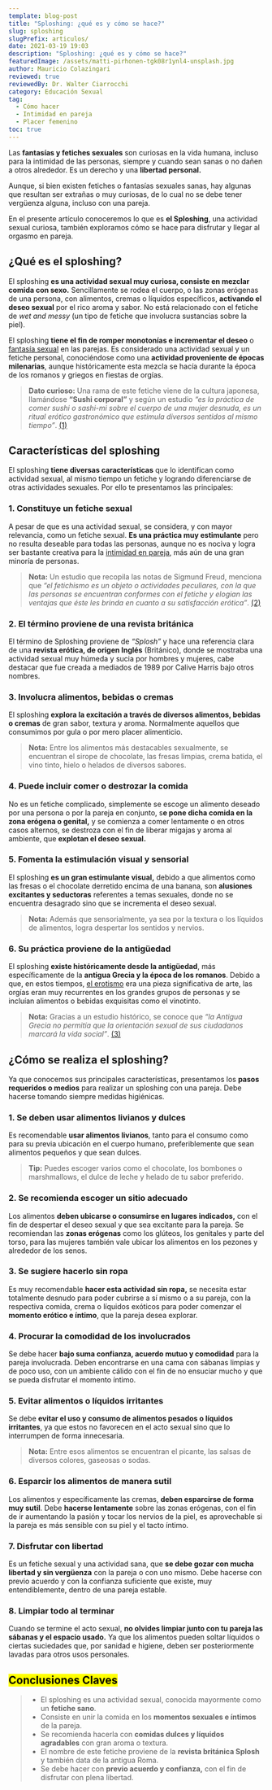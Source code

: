 ```yaml
---
template: blog-post
title: "Sploshing: ¿qué es y cómo se hace?"
slug: sploshing
slugPrefix: articulos/
date: 2021-03-19 19:03
description: "Sploshing: ¿qué es y cómo se hace?"
featuredImage: /assets/matti-pirhonen-tgk08r1ynl4-unsplash.jpg
author: Mauricio Colazingari
reviewed: true
reviewedBy: Dr. Walter Ciarrocchi
category: Educación Sexual
tag:
  - Cómo hacer
  - Intimidad en pareja
  - Placer femenino
toc: true
---
```

<!--StartFragment-->

Las **fantasías y fetiches sexuales** son curiosas en la vida humana, incluso para la intimidad de las personas, siempre y cuando sean sanas o no dañen a otros alrededor. Es un derecho y una **libertad personal.**

Aunque, si bien existen fetiches o fantasías sexuales sanas, hay algunas que resultan ser extrañas o muy curiosas, de lo cual no se debe tener vergüenza alguna, incluso con una pareja.

En el presente artículo conoceremos lo que es **el Sploshing**, una actividad sexual curiosa, también exploramos cómo se hace para disfrutar y llegar al orgasmo en pareja.

## ¿Qué es el sploshing?

El sploshing **es una actividad sexual muy curiosa, consiste en mezclar comida con sexo.** Sencillamente se rodea el cuerpo, o las zonas erógenas de una persona, con alimentos, cremas o líquidos específicos, **activando el deseo sexual** por el rico aroma y sabor. No está relacionado con el fetiche de *wet and messy* (un tipo de fetiche que involucra sustancias sobre la piel).

El sploshing **tiene el fin de romper monotonías e incrementar el deseo** o [fantasía sexual](https://tuinfosalud.com/articulos/fantasias-sexuales) en las parejas. Es considerado una actividad sexual y un fetiche personal, conociéndose como una **actividad proveniente de épocas milenarias**, aunque históricamente esta mezcla se hacía durante la época de los romanos y griegos en fiestas de orgías.

> **Dato curioso:** Una rama de este fetiche viene de la cultura japonesa, llamándose **“Sushi corporal”** y según un estudio *“es la práctica de comer sushi o sashi-mi sobre el cuerpo de una mujer desnuda, es un ritual erótico gastronómico que estimula diversos sentidos al mismo tiempo”*. [(1)](https://es.scribd.com/document/118059386/Anatomia-del-Fetichismo-en-Paula-Uruguay-Por-Carlos-Davalos)

## Características del sploshing

El sploshing **tiene diversas características** que lo identifican como actividad sexual, al mismo tiempo un fetiche y logrando diferenciarse de otras actividades sexuales. Por ello te presentamos las principales:

### 1. Constituye un fetiche sexual

A pesar de que es una actividad sexual, se considera, y con mayor relevancia, como un fetiche sexual. **Es una práctica muy estimulante** pero no resulta deseable para todas las personas, aunque no es nociva y logra ser bastante creativa para la [intimidad en pareja](https://tuinfosalud.com/categoria/intimidad-en-pareja), más aún de una gran minoría de personas.

> **Nota:** Un estudio que recopila las notas de Sigmund Freud, menciona que *“el fetichismo es un objeto o actividades peculiares, con la que las personas se encuentran conformes con el fetiche y elogian las ventajas que éste les brinda en cuanto a su satisfacción erótica”*. [(2)](http://www.uees.edu.ec/pdfs/psyquis/psyquis-7.pdf)

### 2. El término proviene de una revista británica

El término de Sploshing proviene de *“Splosh”* y hace una referencia clara de una **revista erótica, de origen Inglés** (Británico), donde se mostraba una actividad sexual muy húmeda y sucia por hombres y mujeres, cabe destacar que fue creada a mediados de 1989 por Calive Harris bajo otros nombres.

### 3. Involucra alimentos, bebidas o cremas

El sploshing **explora la excitación a través de diversos alimentos, bebidas o cremas** de gran sabor, textura y aroma. Normalmente aquellos que consumimos por gula o por mero placer alimenticio.

> **Nota:** Entre los alimentos más destacables sexualmente, se encuentran el sirope de chocolate, las fresas limpias, crema batida, el vino tinto, hielo o helados de diversos sabores.

### 4. Puede incluir comer o destrozar la comida

No es un fetiche complicado, simplemente se escoge un alimento deseado por una persona o por la pareja en conjunto, s**e pone dicha comida en la zona erógena o genital,** y se comienza a comer lentamente o en otros casos alternos, se destroza con el fin de liberar migajas y aroma al ambiente, que **explotan el deseo sexual.**

### 5. Fomenta la estimulación visual y sensorial

El sploshing **es un gran estimulante visual,** debido a que alimentos como las fresas o el chocolate derretido encima de una banana, son **alusiones excitantes y seductoras** referentes a temas sexuales, donde no se encuentra desagrado sino que se incrementa el deseo sexual.

> **Nota:** Además que sensorialmente, ya sea por la textura o los líquidos de alimentos, logra despertar los sentidos y nervios.

### 6. Su práctica proviene de la antigüedad

El sploshing **existe históricamente desde la antigüedad**, más específicamente de la **antigua Grecia y la época de los romanos**. Debido a que, en estos tiempos, [el erotismo](https://tuinfosalud.com/articulos/erotismo) era una pieza significativa de arte, las orgías eran muy recurrentes en los grandes grupos de personas y se incluían alimentos o bebidas exquisitas como el vinotinto.

> **Nota:** Gracias a un estudio histórico, se conoce que *“la Antigua Grecia no permitía que la orientación sexual de sus ciudadanos marcará la vida social”*. [(3)](https://nuevatribuna.publico.es/articulo/historia/grecia-clasica-sexo/20170213140454136673.html)

## ¿Cómo se realiza el sploshing?

Ya que conocemos sus principales características, presentamos los **pasos requeridos o medios** para realizar un sploshing con una pareja. Debe hacerse tomando siempre medidas higiénicas.

### 1. Se deben usar alimentos livianos y dulces

Es recomendable **usar alimentos livianos**, tanto para el consumo como para su previa ubicación en el cuerpo humano, preferiblemente que sean alimentos pequeños y que sean dulces.

> **Tip:** Puedes escoger varios como el chocolate, los bombones o marshmallows, el dulce de leche y helado de tu sabor preferido.

### 2. Se recomienda escoger un sitio adecuado

Los alimentos **deben ubicarse o consumirse en lugares indicados,** con el fin de despertar el deseo sexual y que sea excitante para la pareja. Se recomiendan las **zonas erógenas** como los glúteos, los genitales y parte del torso, para las mujeres también vale ubicar los alimentos en los pezones y alrededor de los senos.

### 3. Se sugiere hacerlo sin ropa

Es muy recomendable **hacer esta actividad sin ropa,** se necesita estar totalmente desnudo para poder cubrirse a sí mismo o a su pareja, con la respectiva comida, crema o líquidos exóticos para poder comenzar el **momento erótico e íntimo**, que la pareja desea explorar.

### 4. Procurar la comodidad de los involucrados

Se debe hacer **bajo suma confianza, acuerdo mutuo y comodidad** para la pareja involucrada. Deben encontrarse en una cama con sábanas limpias y de poco uso, con un ambiente cálido con el fin de no ensuciar mucho y que se pueda disfrutar el momento íntimo.

### 5. Evitar alimentos o líquidos irritantes

Se debe **evitar el uso y consumo de alimentos pesados o líquidos irritantes**, ya que estos no favorecen en el acto sexual sino que lo interrumpen de forma innecesaria.

> **Nota:** Entre esos alimentos se encuentran el picante, las salsas de diversos colores, gaseosas o sodas.

### 6. Esparcir los alimentos de manera sutil

Los alimentos y específicamente las cremas, **deben esparcirse de forma muy sutil**. Debe **hacerse lentamente** sobre las zonas erógenas, con el fin de ir aumentando la pasión y tocar los nervios de la piel, es aprovechable si la pareja es más sensible con su piel y el tacto íntimo.

### 7. Disfrutar con libertad

Es un fetiche sexual y una actividad sana, que **se debe gozar con mucha libertad y sin vergüenza** con la pareja o con uno mismo. Debe hacerse con previo acuerdo y con la confianza suficiente que existe, muy entendiblemente, dentro de una pareja estable.

### 8. Limpiar todo al terminar

Cuando se termine el acto sexual, **no olvides limpiar junto con tu pareja las sábanas y el espacio usado.** Ya que los alimentos pueden soltar líquidos o ciertas suciedades que, por sanidad e higiene, deben ser posteriormente lavadas para otros usos personales.

## <mark>Conclusiones Claves</mark>

> * El sploshing es una actividad sexual, conocida mayormente como un **fetiche sano**.
> * Consiste en unir la comida en los **momentos sexuales e íntimos** de la pareja.
> * Se recomienda hacerla con **comidas dulces y líquidos agradables** con gran aroma o textura.
> * El nombre de este fetiche proviene de la **revista británica Splosh** y también data de la antigua Roma.
> * Se debe hacer con **previo acuerdo y confianza,** con el fin de disfrutar con plena libertad.

<!--EndFragment-->